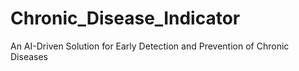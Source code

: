 # Chronic_Disease_Indicator
An AI-Driven Solution for Early Detection and Prevention of Chronic Diseases
